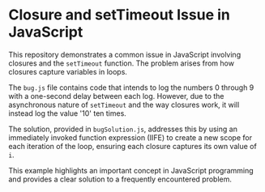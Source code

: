 # Closure and setTimeout Issue in JavaScript

This repository demonstrates a common issue in JavaScript involving closures and the `setTimeout` function.  The problem arises from how closures capture variables in loops. 

The `bug.js` file contains code that intends to log the numbers 0 through 9 with a one-second delay between each log. However, due to the asynchronous nature of `setTimeout` and the way closures work, it will instead log the value '10' ten times.

The solution, provided in `bugSolution.js`, addresses this by using an immediately invoked function expression (IIFE) to create a new scope for each iteration of the loop, ensuring each closure captures its own value of `i`.

This example highlights an important concept in JavaScript programming and provides a clear solution to a frequently encountered problem.